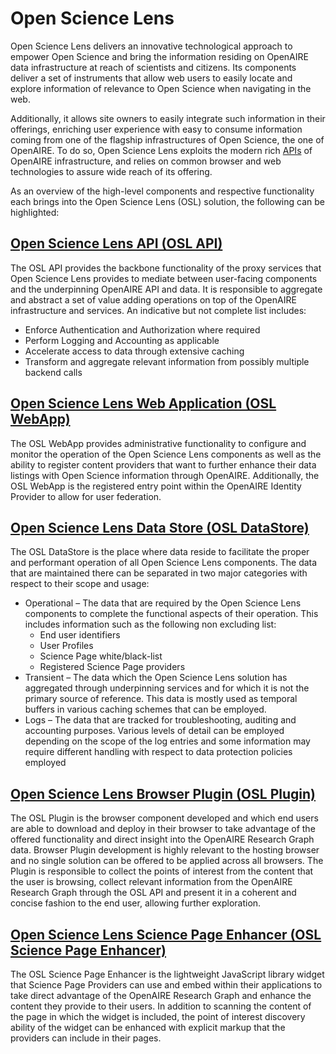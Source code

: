 # Open Science Lens

Open Science Lens delivers an innovative technological approach to empower Open Science and bring the information residing on OpenAIRE data infrastructure at reach of scientists and citizens. Its components deliver a set of instruments that allow web users to easily locate and explore information of relevance to Open Science when navigating in the web.

Additionally, it allows site owners to easily integrate such information in their offerings, enriching user experience with easy to consume information coming from one of the flagship infrastructures of Open Science, the one of OpenAIRE. To do so, Open Science Lens exploits the modern rich [APIs](https://api.openaire.eu/api.html "OpenAIRE Public API") of OpenAIRE infrastructure, and relies on common browser and web technologies to assure wide reach of its offering. 

As an overview of the high-level components and respective functionality each brings into the Open Science Lens (OSL) solution, the following can be highlighted:

## [Open Science Lens API (OSL API)](./docs/osl-api.md "OSL API")
The OSL API provides the backbone functionality of the proxy services that Open Science Lens provides to mediate between user-facing components and the underpinning OpenAIRE API and data. It is responsible to aggregate and abstract a set of value adding operations on top of the OpenAIRE infrastructure and services. An indicative but not complete list includes:
* Enforce Authentication and Authorization where required
* Perform Logging and Accounting as applicable
* Accelerate access to data through extensive caching
* Transform and aggregate relevant information from possibly multiple backend calls

## [Open Science Lens Web Application (OSL WebApp)](./docs/osl-webapp.md  "OSL API")
The OSL WebApp provides administrative functionality to configure and monitor the operation of the Open Science Lens components as well as the ability to register content providers that want to further enhance their data listings with Open Science information through OpenAIRE. Additionally, the OSL WebApp is the registered entry point within the OpenAIRE Identity Provider to allow for user federation.

## [Open Science Lens Data Store (OSL DataStore)](./docs/osl-datastore.md  "OSL DataStore")
The OSL DataStore is the place where data reside to facilitate the proper and performant operation of all Open Science Lens components. The data that are maintained there can be separated in two major categories with respect to their scope and usage:
* Operational – The data that are required by the Open Science Lens components to complete the functional aspects of their operation. This includes information such as the following non excluding list:
  * End user identifiers
  * User Profiles
  * Science Page white/black-list
  * Registered Science Page providers
* Transient – The data which the Open Science Lens solution has aggregated through underpinning services and for which it is not the primary source of reference. This data is mostly used as temporal buffers in various caching schemes that can be employed.
* Logs – The data that are tracked for troubleshooting, auditing and accounting purposes. Various levels of detail can be employed depending on the scope of the log entries and some information may require different handling with respect to data protection policies employed

## [Open Science Lens Browser Plugin (OSL Plugin)](./docs/osl-plugin.md  "OSL Plugin")
The OSL Plugin is the browser component developed and which end users are able to download and deploy in their browser to take advantage of the offered functionality and direct insight into the OpenAIRE Research Graph data. Browser Plugin development is highly relevant to the hosting browser and no single solution can be offered to be applied across all browsers. The Plugin is responsible to collect the points of interest from the content that the user is browsing, collect relevant information from the OpenAIRE Research Graph through the OSL API and present it in a coherent and concise fashion to the end user, allowing further exploration.

## [Open Science Lens Science Page Enhancer (OSL Science Page Enhancer)](./docs/osl-enhancer.md  "OSL Science Page Enhancer")
The OSL Science Page Enhancer is the lightweight JavaScript library widget that Science Page Providers can use and embed within their applications to take direct advantage of the OpenAIRE Research Graph and enhance the content they provide to their users. In addition to scanning the content of the page in which the widget is included, the point of interest discovery ability of the widget can be enhanced with explicit markup that the providers can include in their pages.